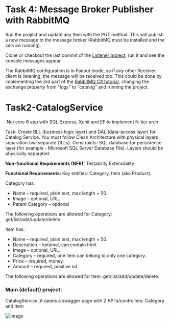 # Task 4: Message Broker Publisher with RabbitMQ

Run the project and update any Item with the PUT method. This will publish a new message to the message broker (RabbitMQ must be installed and the service running).

Clone or checkout the last commit of the [Listener project](https://github.com/camilopv19/CartService), run it and see the console messages appear.

The RabbitMQ configuration is in Fanout mode, so if any other Receiver client is listening, the message will be received too.
This could be done by implementing the 3rd part of the [RabbitMQ C# tutorial](https://www.rabbitmq.com/tutorials/tutorial-three-dotnet.html), changing the exchange property from "logs" to "catalog" and running the project.


# Task2-CatalogService
.Net core 6 app with SQL Express, Xunit and EF to implement N-tier arch

Task:
Create BLL (business logic layer) and DAL (data-access layer) for Catalog Service. You must follow Clean Architecture with physical layers separation (via separate DLLs).
Constraints:
SQL database for persistence layer (for example - Microsoft SQL Server Database File).
Layers should be physically separated.

**Non-functional Requirements (NFR):**
Testability
Extensibility

**Functional Requirements:**
Key entities: Category, Item (aka Product).

Category has:
- Name – required, plain text, max length = 50.
- Image – optional, URL.
- Parent Category – optional

The following operations are allowed for Category: get/list/add/update/delete.

Item has:
- Name – required, plain text, max length = 50.
- Description – optional, can contain html.
- Image – optional, URL.
- Category – required, one item can belong to only one category.
- Price – required, money.
- Amount – required, positive int.

The following operations are allowed for Item: get/list/add/update/delete.

### Main (default) project:
CatalogService, it opens a swagger page with 2 API's/controllers: Category and Item

![image](https://github.com/camilopv19/Task2-CatalogService/assets/26941935/03c722e3-4eab-454e-927a-6f3bb6e5b1f7)
